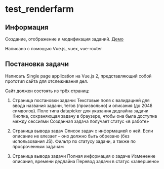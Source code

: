 # test_renderfarm

## Информация

Создание, отображение и модификация заданий.
[Демо](https://bymerc.xyz/renderfarm)

Написано с помощью Vue.js, vuex, vue-router

## Постановка задачи

Написать Single page application на Vue.js 2, представляющий собой прототип сайта для отслеживания дел.

Сайт должен состоять из трёх страниц:
1) Страница постановки задачи:
Текстовые поля с валидацией для ввода названия задачи, тегов (произвольно) и описания (до 2048 символов).
Поле типа datapicker для указания дедлайна задачи
Кнопка, сохраняющая задачу в браузере, чтобы она была доступна между сессиями
Созданная задача получает статус «в работе»

2) Страница вывода задач
Список задач с информацией о ней. Если описание не влезает – оно должно быть обрезано (без использования JS).
Фильтр по статусу задачи, а также по просроченным задачам

3) Страница вывода задачи
Полная информация о задаче
Изменение описания, времени дедлайна
Перевод задачи в статус «завершено»

